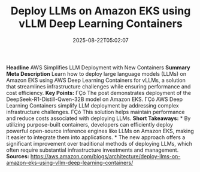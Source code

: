 ﻿---
title: "Deploy LLMs on Amazon EKS using vLLM Deep Learning Containers"
date: "2025-08-22T05:02:07"
category: "Markets"
summary: ""
slug: "deploy llms on amazon eks using vllm deep learning container"
source_urls:
  - "https://aws.amazon.com/blogs/architecture/deploy-llms-on-amazon-eks-using-vllm-deep-learning-containers/"
seo:
  title: "Deploy LLMs on Amazon EKS using vLLM Deep Learning Containers | Hash n Hedge"
  description: ""
  keywords: ["news", "markets", "brief"]
---
**Headline** AWS Simplifies LLM Deployment with New Containers  **Summary Meta Description** Learn how to deploy large language models (LLMs) on Amazon EKS using AWS Deep Learning Containers for vLLMs, a solution that streamlines infrastructure challenges while ensuring performance and cost efficiency.  **Key Points:**  ΓÇó The post demonstrates deployment of the DeepSeek-R1-Distill-Qwen-32B model on Amazon EKS. ΓÇó AWS Deep Learning Containers simplify LLM deployment by addressing complex infrastructure challenges. ΓÇó This solution helps maintain performance and reduce costs associated with deploying LLMs.  **Short Takeaways:**  * By utilizing purpose-built containers, developers can efficiently deploy powerful open-source inference engines like LLMs on Amazon EKS, making it easier to integrate them into applications. * The new approach offers a significant improvement over traditional methods of deploying LLMs, which often require substantial infrastructure investments and management.  **Sources:**  https://aws.amazon.com/blogs/architecture/deploy-llms-on-amazon-eks-using-vllm-deep-learning-containers/ 
